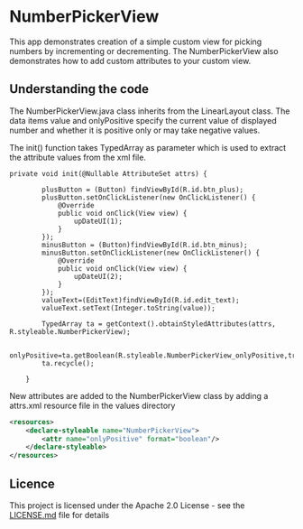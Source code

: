 # NumberPickerView
This app demonstrates creation of a simple custom view for picking numbers by incrementing or decrementing. The NumberPickerView also demonstrates how to add custom attributes to your custom view.

## Understanding the code
The NumberPickerView.java class inherits from the LinearLayout class. The data items value and onlyPositive specify the current value of displayed number and whether it is positive only or may take negative values.

The init() function takes TypedArray as parameter which is used to extract the attribute values from the xml file.


```
private void init(@Nullable AttributeSet attrs) {

        plusButton = (Button) findViewById(R.id.btn_plus);
        plusButton.setOnClickListener(new OnClickListener() {
            @Override
            public void onClick(View view) {
                upDateUI(1);
            }
        });
        minusButton = (Button)findViewById(R.id.btn_minus);
        minusButton.setOnClickListener(new OnClickListener() {
            @Override
            public void onClick(View view) {
                upDateUI(2);
            }
        });
        valueText=(EditText)findViewById(R.id.edit_text);
        valueText.setText(Integer.toString(value));

        TypedArray ta = getContext().obtainStyledAttributes(attrs, R.styleable.NumberPickerView);

        onlyPositive=ta.getBoolean(R.styleable.NumberPickerView_onlyPositive,true);
        ta.recycle();

    }
```

New attributes are added to the NumberPickerView class by adding a attrs.xml resource file in the values directory

```xml
<resources>
    <declare-styleable name="NumberPickerView">
        <attr name="onlyPositive" format="boolean"/>
    </declare-styleable>
</resources>
```

## Licence
This project is licensed under the Apache 2.0 License - see the [LICENSE.md](LICENSE.md) file for details
